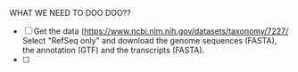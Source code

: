 WHAT WE NEED TO DOO DOO??
- [ ] Get the data (https://www.ncbi.nlm.nih.gov/datasets/taxonomy/7227/
      Select "RefSeq only" and download the genome sequences (FASTA), the annotation (GTF) and the transcripts (FASTA). 
- [ ]
